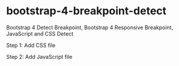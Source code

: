 # bootstrap-4-breakpoint-detect
Bootstrap 4 Detect Breakpoint, Bootstrap 4 Responsive Breakpoint, JavaScript and CSS Detect

Step 1: Add CSS file 

Step 2: Add JavaScript file
